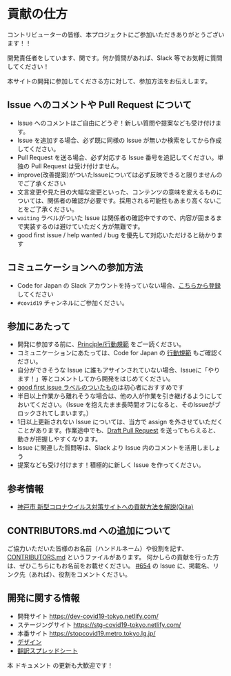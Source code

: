 # 貢献の仕方

コントリビューターの皆様、本プロジェクトにご参加いただきありがとうございます！！

開発責任者をしています、関です。何か質問があれば、Slack 等でお気軽に質問してください！

本サイトの開発に参加してくださる方に対して、参加方法をお伝えします。

## Issue へのコメントや Pull Request について
* Issue へのコメントはご自由にどうぞ！新しい質問や提案なども受け付けます。
* Issue を追加する場合、必ず既に同様の Issue が無いか検索をしてから作成してください。
* Pull Request を送る場合、必ず対応する Issue 番号を追記してください。単独の Pull Request は受け付けません。
* improve(改善提案)がついたIssueについては必ず反映できると限りませんのでご了承ください
* 文言変更や見た目の大幅な変更といった、コンテンツの意味を変えるものについては、関係者の確認が必要です。採用される可能性もあまり高くないことをご了承ください。
* `waiting` ラベルがついた Issue は関係者の確認中ですので、内容が固まるまで実装するのは避けていただく方が無難です。
* good first issue / help wanted / bug を優先して対応いただけると助かります

## コミュニケーションへの参加方法
* Code for Japan の Slack アカウントを持っていない場合、[こちらから登録](https://cfjslackin.herokuapp.com/)してください
* `#covid19` チャンネルにご参加ください。

## 参加にあたって
* 開発に参加する前に、[Principle/行動規範](./CODE_OF_CONDUCT.md) をご一読ください。
* コミュニケーションにあたっては、Code for Japan の [行動規範](https://github.com/codeforjapan/codeofconduct) もご確認ください。
* 自分ができそうな Issue に誰もアサインされていない場合、Issueに「やります！」等とコメントしてから開発をはじめてください。
* [good first issue ラベルのついたもの](https://github.com/tokyo-metropolitan-gov/covid19/issues?q=is%3Aissue+is%3Aopen+label%3A%22good+first+issue%22)は初心者におすすめです
* 半日以上作業から離れそうな場合は、他の人が作業を引き継げるようにしておいてください。（Issue を抱えたまま長時間オフになると、そのIssueがブロックされてしまいます。）
* 1日以上更新されない Issue については、当方で assign を外させていただくことがあります。作業途中でも、[Draft Pull Request](https://qiita.com/tatane616/items/13da1b6797a7b871ad58) を送ってもらえると、動きが把握しやすくなります。
* Issue に関連した質問等は、Slack より Issue 内のコメントを活用しましょう
* 提案なども受け付けます！積極的に新しく Issue を作ってください。

## 参考情報
* [神戸市 新型コロナウイルス対策サイトへの貢献方法を解説(Qiita)](https://qiita.com/FPC_COMMUNITY/items/b9cc072813dc2231b2b2)

## CONTRIBUTORS.md への追加について
ご協力いただいた皆様のお名前（ハンドルネーム）や役割を記す、[CONTRIBUTORS.md](https://github.com/tokyo-metropolitan-gov/covid19/blob/development/CONTRIBUTORS.md) というファイルがあります。
何かしらの貢献を行った方は、ぜひこちらにもお名前をお載せください。
[#654](https://github.com/tokyo-metropolitan-gov/covid19/issues/654) の Issue に、掲載名、リンク先（あれば）、役割をコメントください。

## 開発に関する情報
* 開発サイト https://dev-covid19-tokyo.netlify.com/
* ステージングサイト https://stg-covid19-tokyo.netlify.com/
* 本番サイト https://stopcovid19.metro.tokyo.lg.jp/
* [デザイン](https://www.figma.com/file/V7vt80p2gauhdgTZeVNbgj/UI%E3%83%87%E3%82%B6%E3%82%A4%E3%83%B3?node-id=121%3A156)
* [翻訳スプレッドシート](https://docs.google.com/spreadsheets/d/1avT6QGInyQseYjoc_TxL8RPZfutyvrv4BtJkXfk1Nko)

本 ドキュメント の更新も大歓迎です！
